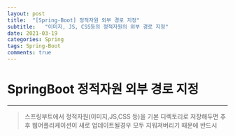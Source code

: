 ```yaml
---
layout: post
title:  "[Spring-Boot] 정적자원 외부 경로 지정"
subtitle:   "이미지, JS, CSS등의 정적자원의 외부 경로 지정"
date: 2021-03-19
categories: Spring
tags: Spring-Boot
comments: true
---
```


# SpringBoot 정적자원 외부 경로 지정  
***
> 스프링부트에서 정적자원(이미지,JS,CSS 등)을 기본 디렉토리로 저장해두면 추후 웹어플리케이션이 새로 업데이트될경우 모두 지워져버리기 때문에 반드시 
